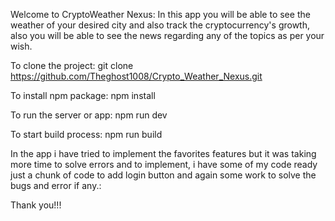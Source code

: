Welcome to CryptoWeather Nexus:
In this app you will be able to see the weather of your desired city and also track the cryptocurrency's growth, also you will be able to see the news regarding any of the topics as per your wish.

To clone the project:
git clone https://github.com/Theghost1008/Crypto_Weather_Nexus.git

To install npm package:
npm install

To run the server or app:
npm run dev

To start build process:
npm run build

In the app i have tried to implement the favorites features but it was taking more time to solve errors and to implement, i have some of my code ready just a chunk of code to add login button and again some work to solve the bugs and error if any.:

Thank you!!!